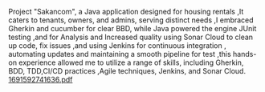Project "Sakancom", a Java application designed for housing rentals ,It caters to tenants, owners, and admins, serving distinct needs ,I embraced Gherkin and cucumber for clear BBD, while Java powered the engine JUnit testing ,and for Analysis and Increased quality using Sonar Cloud to clean up code, fix issues ,and using Jenkins for continuous integration , automating updates and maintaining a smooth pipeline for test ,this hands-on experience allowed me to utilize a range of skills, including Gherkin, BDD, TDD,CI/CD practices ,Agile techniques, Jenkins, and Sonar Cloud.
[1691592741636.pdf](https://github.com/ahmadSaadOrg/ownerNew11/files/13973505/1691592741636.pdf)
